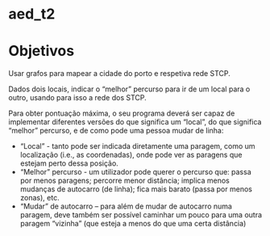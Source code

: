 # aed_t2

# Objetivos

Usar grafos para mapear a cidade do porto e respetiva rede STCP.

Dados dois locais, indicar o “melhor” percurso para ir de um local para o outro, usando para isso a
rede dos STCP.

Para obter pontuação máxima, o seu programa deverá ser capaz de implementar diferentes versões do que
significa um “local”, do que significa “melhor” percurso, e de como pode uma pessoa mudar de linha:

- “Local” - tanto pode ser indicada diretamente uma paragem, como um localização (i.e., as coordenadas),
onde pode ver as paragens que estejam perto dessa posição.
- “Melhor” percurso - um utilizador pode querer o percurso que: passa por menos paragens; percorre menor
distância; implica menos mudanças de autocarro (de linha); fica mais barato (passa por menos zonas), etc.
- “Mudar” de autocarro – para além de mudar de autocarro numa paragem, deve também ser possível
caminhar um pouco para uma outra paragem “vizinha” (que esteja a menos do que uma certa distância)
